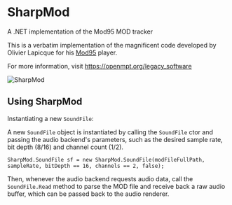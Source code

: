 # SharpMod
A .NET implementation of the Mod95 MOD tracker

This is a verbatim implementation of the magnificent code developed by Olivier Lapicque for his [Mod95](https://download.openmpt.org/archive/mod95/) player.

For more information, visit https://openmpt.org/legacy_software

![SharpMod](https://xfx.net/stackoverflow/sharpMod/sm05.png)

## Using SharpMod

Instantiating a new `SoundFile`:

A new `SoundFile` object is instantiated by calling the `SoundFile` ctor and passing the audio backend's parameters, such as the desired sample rate, bit depth (8/16) and channel count (1/2).

    SharpMod.SoundFile sf = new SharpMod.SoundFile(modFileFullPath, sampleRate, bitDepth == 16, channels == 2, false);
  
Then, whenever the audio backend requests audio data, call the `SoundFile.Read` method to parse the MOD file and receive back a raw audio buffer, which can be passed back to the audio renderer.
